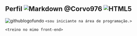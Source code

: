 ## Perfil      ![Markdown](https://img.shields.io/badge/Markdown-000?style=for-the-badge&logo=markdown)       @Corvo976 ![HTML5](https://img.shields.io/badge/HTML5-E34F26?style=for-the-badge&logo=html5&logoColor=white)
![githublogofundo](https://cdn.icon-icons.com/icons2/2429/PNG/512/github_logo_icon_147285.png)
```<sou iniciante na área de programação.>```

```<treino no mimo front-end>```

